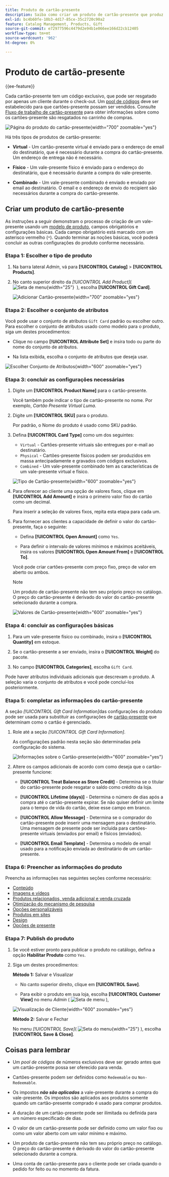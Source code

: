 ```yaml
---
title: Produto de cartão-presente
description: Saiba como criar um produto de cartão-presente que produz um código exclusivo para ser resgatado por um cliente destinatário durante o check-out.
exl-id: bc4b60fe-10b3-4d17-85ce-35c2720c90a2
feature: Catalog Management, Products, Gift
source-git-commit: e72977596c4479d2e94b1e066ee166d22cb12405
workflow-type: tm+mt
source-wordcount: '962'
ht-degree: 0%

---
```


# Produto de cartão-presente

{{ee-feature}}

Cada cartão-presente tem um código exclusivo, que pode ser resgatado por apenas um cliente durante o check-out. Um [pool de códigos](../stores-purchase/product-gift-card-accounts.md#step-3-establish-the-gift-card-code-pool) deve ser estabelecido para que cartões-presente possam ser vendidos. Consulte [Fluxo de trabalho de cartão-presente](../stores-purchase/product-gift-card-workflow.md) para obter informações sobre como os cartões-presente são resgatados no carrinho de compras.

![Página do produto do cartão-presente](./assets/storefront-giftcard-product-page.png){width="700" zoomable="yes"}

Há três tipos de produtos de cartão-presente:

- **Virtual** - Um cartão-presente virtual é enviado para o endereço de email do destinatário, que é necessário durante a compra do cartão-presente. Um endereço de entrega não é necessário.

- **Físico** - Um vale-presente físico é enviado para o endereço do destinatário, que é necessário durante a compra do vale-presente.

- **Combinado** - Um vale-presente combinado é enviado e enviado por email ao destinatário. O email e o endereço de envio do recipient são necessários durante a compra do cartão-presente.

## Criar um produto de cartão-presente

As instruções a seguir demonstram o processo de criação de um vale-presente usando um [modelo de produto](attribute-sets.md), campos obrigatórios e configurações básicas. Cada campo obrigatório está marcado com um asterisco vermelho (`*`). Quando terminar as noções básicas, você poderá concluir as outras configurações do produto conforme necessário.

### Etapa 1: Escolher o tipo de produto

1. Na barra lateral _Admin_, vá para **[!UICONTROL Catalog]** > **[!UICONTROL Products]**.

1. No canto superior direito da _[!UICONTROL Add Product]_( ![Seta de menu](../assets/icon-menu-down-arrow-red.png){width="25"}  ), escolha **[!UICONTROL Gift Card]**.

   ![Adicionar Cartão-presente](./assets/product-add-gift-card.png){width="700" zoomable="yes"}

### Etapa 2: Escolher o conjunto de atributos

Você pode usar o conjunto de atributos `Gift Card` padrão ou escolher outro. Para escolher o conjunto de atributos usado como modelo para o produto, siga um destes procedimentos:

- Clique no campo **[!UICONTROL Attribute Set]** e insira todo ou parte do nome do conjunto de atributos.

- Na lista exibida, escolha o conjunto de atributos que deseja usar.

![Escolher Conjunto de Atributos](./assets/product-create-choose-attribute-set-gift-card.png){width="600" zoomable="yes"}

### Etapa 3: concluir as configurações necessárias

1. Digite um **[!UICONTROL Product Name]** para o cartão-presente.

   Você também pode indicar o tipo de cartão-presente no nome. Por exemplo, _Cartão Presente Virtual Luma_.

1. Digite um **[!UICONTROL SKU]** para o produto.

   Por padrão, o Nome do produto é usado como SKU padrão.

1. Defina **[!UICONTROL Card Type]** como um dos seguintes:

   - `Virtual` - Cartões-presente virtuais são entregues por e-mail ao destinatário.
   - `Physical` - Cartões-presente físicos podem ser produzidos em massa antecipadamente e gravados com códigos exclusivos.
   - `Combined` - Um vale-presente combinado tem as características de um vale-presente virtual e físico.

   ![Tipo de Cartão-presente](./assets/product-create-gift-card-type.png){width="600" zoomable="yes"}

1. Para oferecer ao cliente uma opção de valores fixos, clique em **[!UICONTROL Add Amount]** e insira o primeiro valor fixo do cartão como um decimal.

   Para inserir a seleção de valores fixos, repita esta etapa para cada um.

1. Para fornecer aos clientes a capacidade de definir o valor do cartão-presente, faça o seguinte:

   - Defina **[!UICONTROL Open Amount]** como `Yes`.

   - Para definir o intervalo de valores mínimos e máximos aceitáveis, insira os valores **[!UICONTROL Open Amount From]** e **[!UICONTROL To]**.

   Você pode criar cartões-presente com preço fixo, preço de valor em aberto ou ambos.

   >[!NOTE]
   >
   >Um produto de cartão-presente não tem seu próprio preço no catálogo. O preço do cartão-presente é derivado do valor do cartão-presente selecionado durante a compra.

   ![Valores de Cartão-presente](./assets/product-create-gift-card-amounts.png){width="600" zoomable="yes"}

### Etapa 4: concluir as configurações básicas

1. Para um vale-presente físico ou combinado, insira o **[!UICONTROL Quantity]** em estoque.

1. Se o cartão-presente a ser enviado, insira o **[!UICONTROL Weight]** do pacote.

1. No campo **[!UICONTROL Categories]**, escolha `Gift Card`.

Pode haver atributos individuais adicionais que descrevam o produto. A seleção varia o conjunto de atributos e você pode concluí-los posteriormente.

### Etapa 5: completar as informações do cartão-presente

A seção _[!UICONTROL Gift Card Information]_&#x200B;das configurações do produto pode ser usada para substituir as configurações de [cartão-presente](../configuration-reference/sales/gift-cards.md) que determinam como o cartão é gerenciado.

1. Role até a seção _[!UICONTROL Gift Card Information]_.

   As configurações padrão nesta seção são determinadas pela configuração do sistema.

   ![Informações sobre o Cartão-presente](./assets/product-gift-card-information.png){width="600" zoomable="yes"}

1. Altere os campos adicionais de acordo com como deseja que o cartão-presente funcione:

   - **[!UICONTROL Treat Balance as Store Credit]** - Determina se o titular do cartão-presente pode resgatar o saldo como crédito da loja.

   - **[!UICONTROL Lifetime (days)]** - Determina o número de dias após a compra até o cartão-presente expirar. Se não quiser definir um limite para o tempo de vida do cartão, deixe esse campo em branco.

   - **[!UICONTROL Allow Message]** - Determina se o comprador do cartão-presente pode inserir uma mensagem para o destinatário. Uma mensagem de presente pode ser incluída para cartões-presente virtuais (enviados por email) e físicos (enviados).

   - **[!UICONTROL Email Template]** - Determina o modelo de email usado para a notificação enviada ao destinatário de um cartão-presente.

### Etapa 6: Preencher as informações do produto

Preencha as informações nas seguintes seções conforme necessário:

- [Conteúdo](product-content.md)
- [Imagens e vídeos](product-images-and-video.md)
- [Produtos relacionados, venda adicional e venda cruzada](related-products-up-sells-cross-sells.md)
- [Otimização do mecanismo de pesquisa](product-search-engine-optimization.md)
- [Opções personalizáveis](settings-advanced-custom-options.md)
- [Produtos em sites](settings-basic-websites.md)
- [Design](settings-advanced-design.md)
- [Opções de presente](product-gift-options.md)

### Etapa 7: Publish do produto

1. Se você estiver pronto para publicar o produto no catálogo, defina a opção **Habilitar Produto** como `Yes`.

1. Siga um destes procedimentos:

   **Método 1:** Salvar e Visualizar

   - No canto superior direito, clique em **[!UICONTROL Save]**.

   - Para exibir o produto em sua loja, escolha **[!UICONTROL Customer View]** no menu _Admin_ ( ![Seta de menu](../assets/icon-menu-down-arrow-black.png) ),

   ![Visualização de Cliente](./assets/product-admin-customer-view.png){width="600" zoomable="yes"}

   **Método 2:** Salvar e Fechar

   No menu _[!UICONTROL Save]_( ![Seta do menu](../assets/icon-menu-down-arrow-red.png){width="25"} ), escolha **[!UICONTROL Save & Close]**.

## Coisas para lembrar

- Um _pool de códigos_ de números exclusivos deve ser gerado antes que um cartão-presente possa ser oferecido para venda.

- Cartões-presente podem ser definidos como `Redeemable` ou `Non-Redeemable`.

- Os impostos **_não são aplicados_** a vale-presente durante a compra do vale-presente. Os impostos são aplicados aos produtos somente quando um cartão-presente comprado é usado para comprar produtos.

- A duração de um cartão-presente pode ser ilimitada ou definida para um número especificado de dias.

- O valor de um cartão-presente pode ser definido como um valor fixo ou como um valor aberto com um valor mínimo e máximo.

- Um produto de cartão-presente não tem seu próprio preço no catálogo. O preço do cartão-presente é derivado do valor do cartão-presente selecionado durante a compra.

- Uma conta de cartão-presente para o cliente pode ser criada quando o pedido for feito ou no momento da fatura.
